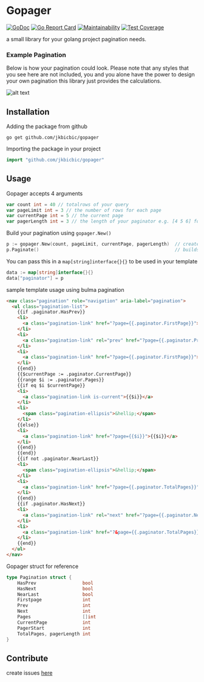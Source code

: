 # Gopager

[![GoDoc](https://godoc.org/github.com/jkbicbic/gopager?status.svg)](https://godoc.org/github.com/jkbicbic/gopager) [![Go Report Card](https://goreportcard.com/badge/github.com/jkbicbic/gopager)](https://goreportcard.com/report/github.com/jkbicbic/gopager)
[![Maintainability](https://api.codeclimate.com/v1/badges/785ba623d085509dee21/maintainability)](https://codeclimate.com/github/jkbicbic/gopager/maintainability)
[![Test Coverage](https://api.codeclimate.com/v1/badges/785ba623d085509dee21/test_coverage)](https://codeclimate.com/github/jkbicbic/gopager/test_coverage)

a small library for your golang project pagination needs.

### Example Pagination

Below is how your pagination could look. Please note that any styles that you see here are not included, you and you alone have the power to design your own pagination this library just provides the calculations.

![alt text](https://github.com/jkbicbic/gopager/blob/master/img/sample.png)

## Installation

Adding the package from github

```
go get github.com/jkbicbic/gopager
```

Importing the package in your project

```GO
import "github.com/jkbicbic/gopager"
```

## Usage

Gopager accepts 4 arguments

```GO
var count int = 40 // totalrows of your query
var pageLimit int = 3 // the number of rows for each page
var currentPage int = 5 // the current page
var pagerLength int = 3 // the length of your paginator e.g. [4 5 6] for size 3 [4 5 6 7 8] for size 5

```

Build your pagination using `gopager.New()`

```GO
p := gopager.New(count, pageLimit, currentPage, pagerLength)  // creates a new instance of pagination
p.Paginate()                                                  // builds the pagination
```

You can pass this in a `map[string]interface{}{}` to be used in your template

```GO
data := map[string]interface{}{}
data["paginator"] = p
```

sample template usage using bulma pagination

```HTML
<nav class="pagination" role="navigation" aria-label="pagination">
  <ul class="pagination-list">
    {{if .paginator.HasPrev}}
    <li>
      <a class="pagination-link" href="?page={{.paginator.FirstPage}}"> First </a>
    </li>
    <li>
      <a class="pagination-link" rel="prev" href="?page={{.paginator.Prev}}"> Prev </a>
    </li>
    <li>
      <a class="pagination-link" href="?page={{.paginator.FirstPage}}">{{.paginator.FirstPage}}</a>
    </li>
    {{end}}
    {{$currentPage := .paginator.CurrentPage}}
    {{range $i := .paginator.Pages}}
    {{if eq $i $currentPage}}
    <li>
      <a class="pagination-link is-current">{{$i}}</a>
    </li>
    <li>
      <span class="pagination-ellipsis">&hellip;</span>
    </li>
    {{else}}
    <li>
      <a class="pagination-link" href="?page={{$i}}">{{$i}}</a>
    </li>
    {{end}}
    {{end}}
    {{if not .paginator.NearLast}}
    <li>
      <span class="pagination-ellipsis">&hellip;</span>
    </li>
    <li>
      <a class="pagination-link" href="?page={{.paginator.TotalPages}}">{{.paginator.TotalPages}}</a>
    </li>
    {{end}}
    {{if .paginator.HasNext}}
    <li>
      <a class="pagination-link" rel="next" href="?page={{.paginator.Next}}"> Next </a>
    </li>
    <li>
      <a class="pagination-link" href="?&page={{.paginator.TotalPages}}"> Last </a>
    </li>
    {{end}}
  </ul>
</nav>
```



Gopager struct for reference

```GO
type Pagination struct {
	HasPrev                 bool
	HasNext                 bool
	NearLast                bool
	Firstpage               int
	Prev                    int
	Next                    int
	Pages                   []int
	CurrentPage             int
	PagerStart              int
	TotalPages, pagerLength int
}
```
## Contribute

create issues [here](https://github.com/jkbicbic/gopager/issues/new)






